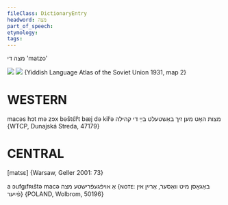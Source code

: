```yaml
---
fileClass: DictionaryEntry
headword: מצה
part_of_speech: 
etymology: 
tags: 
---
```

מצה
די
'matzo'

![](https://ia802902.us.archive.org/9/items/Yiddish-Dialect-Maps/Guggenheim-Gruenberg_karte_47.jpg)
![](https://ia601509.us.archive.org/29/items/shprakhatlas/ShprakhatlasKarte2-Optimized.jpg)
{Yiddish Language Atlas of the Soviet Union 1931, map 2}

WESTERN
========

macəs hɔt mə zɔx bəštɛ́lʲt bæj də kilʲə מצות האָט מען זיך באַשטעלט בײַ די קהילה {WTCP, Dunajská Streda, 47179}

CENTRAL
========

[matsɛ] {Warsaw, Geller 2001: 73}

a ɔufgɩfʀɩštə macə אַ אויפֿגעפֿרישטע מצה {ɴᴏᴛᴇ: באַגאָסן מיט  וואַסער, אַרײַן אין פֿײַער} {POLAND, Wolbrom, 50196}
